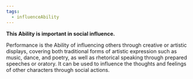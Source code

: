 ```yaml
---
tags:
  - influenceAbility
---
```

**This Ability is important in social influence.** 

Performance is the Ability of influencing others through creative or artistic displays, covering both traditional forms of artistic expression such as music, dance, and poetry, as well as rhetorical speaking through prepared speeches or oratory. It can be used to influence the thoughts and feelings of other characters through social actions.